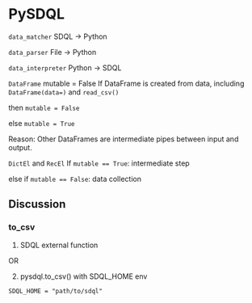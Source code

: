 # PySDQL
 
`data_matcher` SDQL -> Python

`data_parser` File -> Python

`data_interpreter` Python -> SDQL

`DataFrame` mutable = False
If DataFrame is created from data, including `DataFrame(data=)` and `read_csv()`

then `mutable = False`

else `mutable = True`

Reason: Other DataFrames are intermediate pipes between input and output. 

`DictEl` and `RecEl`
If `mutable == True`: intermediate step

else if `mutable == False`: data collection

## Discussion

### to_csv
1. SDQL external function

OR

2. pysdql.to_csv() with SDQL_HOME env

`SDQL_HOME = "path/to/sdql"`